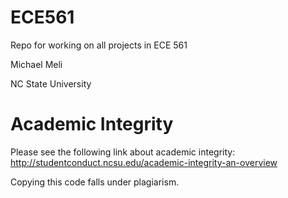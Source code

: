# ECE561
Repo for working on all projects in ECE 561

Michael Meli

NC State University

# Academic Integrity

Please see the following link about academic integrity: http://studentconduct.ncsu.edu/academic-integrity-an-overview

Copying this code falls under plagiarism. 
